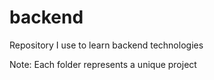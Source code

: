 # backend
Repository I use to learn backend technologies

Note: Each folder represents a unique project
